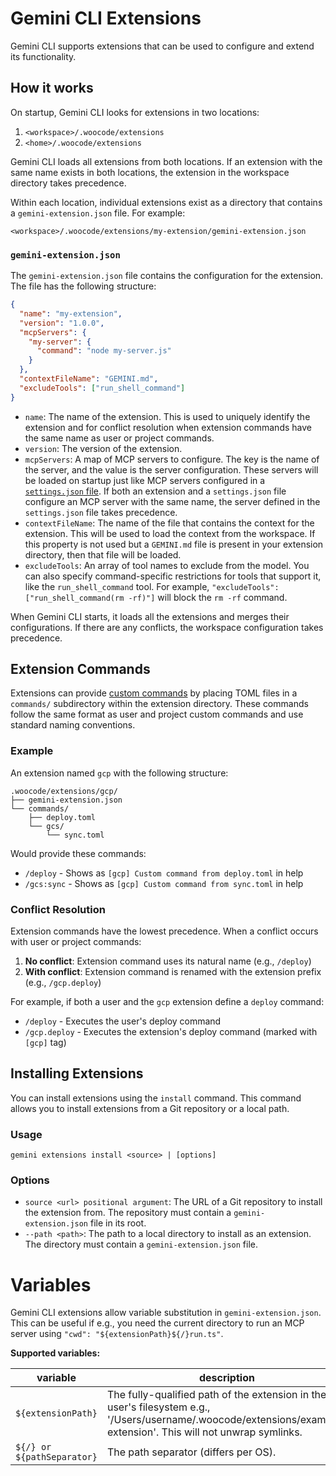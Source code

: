 # Gemini CLI Extensions

Gemini CLI supports extensions that can be used to configure and extend its functionality.

## How it works

On startup, Gemini CLI looks for extensions in two locations:

1.  `<workspace>/.woocode/extensions`
2.  `<home>/.woocode/extensions`

Gemini CLI loads all extensions from both locations. If an extension with the same name exists in both locations, the extension in the workspace directory takes precedence.

Within each location, individual extensions exist as a directory that contains a `gemini-extension.json` file. For example:

`<workspace>/.woocode/extensions/my-extension/gemini-extension.json`

### `gemini-extension.json`

The `gemini-extension.json` file contains the configuration for the extension. The file has the following structure:

```json
{
  "name": "my-extension",
  "version": "1.0.0",
  "mcpServers": {
    "my-server": {
      "command": "node my-server.js"
    }
  },
  "contextFileName": "GEMINI.md",
  "excludeTools": ["run_shell_command"]
}
```

- `name`: The name of the extension. This is used to uniquely identify the extension and for conflict resolution when extension commands have the same name as user or project commands.
- `version`: The version of the extension.
- `mcpServers`: A map of MCP servers to configure. The key is the name of the server, and the value is the server configuration. These servers will be loaded on startup just like MCP servers configured in a [`settings.json` file](./cli/configuration.md). If both an extension and a `settings.json` file configure an MCP server with the same name, the server defined in the `settings.json` file takes precedence.
- `contextFileName`: The name of the file that contains the context for the extension. This will be used to load the context from the workspace. If this property is not used but a `GEMINI.md` file is present in your extension directory, then that file will be loaded.
- `excludeTools`: An array of tool names to exclude from the model. You can also specify command-specific restrictions for tools that support it, like the `run_shell_command` tool. For example, `"excludeTools": ["run_shell_command(rm -rf)"]` will block the `rm -rf` command.

When Gemini CLI starts, it loads all the extensions and merges their configurations. If there are any conflicts, the workspace configuration takes precedence.

## Extension Commands

Extensions can provide [custom commands](./cli/commands.md#custom-commands) by placing TOML files in a `commands/` subdirectory within the extension directory. These commands follow the same format as user and project custom commands and use standard naming conventions.

### Example

An extension named `gcp` with the following structure:

```
.woocode/extensions/gcp/
├── gemini-extension.json
└── commands/
    ├── deploy.toml
    └── gcs/
        └── sync.toml
```

Would provide these commands:

- `/deploy` - Shows as `[gcp] Custom command from deploy.toml` in help
- `/gcs:sync` - Shows as `[gcp] Custom command from sync.toml` in help

### Conflict Resolution

Extension commands have the lowest precedence. When a conflict occurs with user or project commands:

1. **No conflict**: Extension command uses its natural name (e.g., `/deploy`)
2. **With conflict**: Extension command is renamed with the extension prefix (e.g., `/gcp.deploy`)

For example, if both a user and the `gcp` extension define a `deploy` command:

- `/deploy` - Executes the user's deploy command
- `/gcp.deploy` - Executes the extension's deploy command (marked with `[gcp]` tag)

## Installing Extensions

You can install extensions using the `install` command. This command allows you to install extensions from a Git repository or a local path.

### Usage

`gemini extensions install <source> | [options]`

### Options

- `source <url> positional argument`: The URL of a Git repository to install the extension from. The repository must contain a `gemini-extension.json` file in its root.
- `--path <path>`: The path to a local directory to install as an extension. The directory must contain a `gemini-extension.json` file.

# Variables

Gemini CLI extensions allow variable substitution in `gemini-extension.json`. This can be useful if e.g., you need the current directory to run an MCP server using `"cwd": "${extensionPath}${/}run.ts"`.

**Supported variables:**

| variable                   | description                                                                                                                                                     |
| -------------------------- | --------------------------------------------------------------------------------------------------------------------------------------------------------------- |
| `${extensionPath}`         | The fully-qualified path of the extension in the user's filesystem e.g., '/Users/username/.woocode/extensions/example-extension'. This will not unwrap symlinks. |
| `${/} or ${pathSeparator}` | The path separator (differs per OS).                                                                                                                            |
